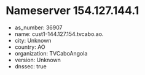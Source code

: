 # Nameserver 154.127.144.1

* as_number: 36907
* name: cust1-144.127.154.tvcabo.ao.
* city: Unknown
* country: AO
* organization: TVCaboAngola
* version: Unknown
* dnssec: true
